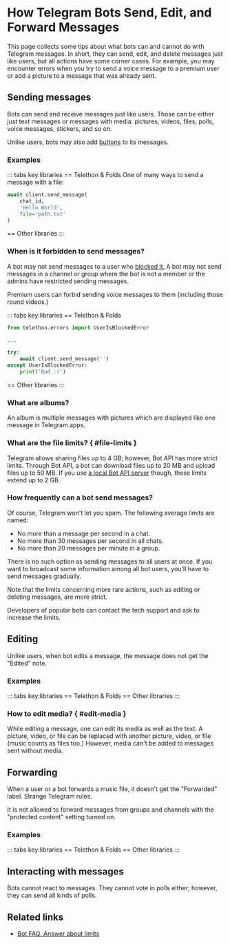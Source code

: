 # How Telegram Bots Send, Edit, and Forward Messages

This page collects some tips about what bots can and cannot do with Telegram messages.
In short, they can send, edit, and delete messages just like users, but all actions have some corner cases. 
For example, you may encounter errors when you try to send a voice message to a premium user or add a picture 
to a message that was already sent.

## Sending messages

Bots can send and receive messages just like users. Those can be either just text messages or messages with media: 
pictures, videos, files, polls, voice messages, stickers, and so on.

Unlike users, bots may also add [buttons](../messages/buttons) to its messages.

### Examples

::: tabs key:libraries
== Telethon & Folds
One of many ways to send a message with a file:

```python
await client.send_message(
    chat_id,
    'Hello World', 
    file='path.txt'
)
```
== Other libraries
<HelpNeeded/>
:::

### When is it forbidden to send messages?

A bot may not send messages to a user who [blocked it.](../chats/pm#block)
A bot may not send messages in a channel or group where the bot is not a member or the admins have restricted sending messages.

Premium users can forbid sending voice messages to them (including those round videos.)

::: tabs key:libraries
== Telethon & Folds
```python
from telethon.errors import UserIsBlockedError

...

try:
    await client.send_message('')
except UserIsBlockedError:
    print('Bad :(')    
```
== Other libraries
<HelpNeeded/>
:::

### What are albums?

An album is multiple messages with pictures which are displayed like one message in Telegram apps.

### What are the file limits? { #file-limits }

Telegram allows sharing files up to 4 GB; however, Bot API has more strict limits. Through Bot API, a bot can download 
files up to 20 MB and upload files up to 50 MB. If you use [a local Bot API server](../appendix/api-comparison) though, these limits extend up 
to 2 GB.

### How frequently can a bot send messages?

Of course, Telegram won't let you spam. The following average limits are named:

- No more than a message per second in a chat.
- No more than 30 messages per second in all chats.
- No more than 20 messages per minute in a group.

There is no such option as sending messages to all users at once. If you want to broadcast some information among all 
bot users, you'll have to send messages gradually.

Note that the limits concerning more rare actions, such as editing or deleting messages, are more strict.

Developers of popular bots can contact the tech support and ask to increase the limits.

## Editing

Unlike users, when bot edits a message, the message does not get the "Edited" note.

### Examples

::: tabs key:libraries
== Telethon & Folds
== Other libraries
<HelpNeeded/>
:::

### How to edit media? { #edit-media }

While editing a message, one can edit its media as well as the text.
A picture, video, or file can be replaced with another picture, video, or file (music counts as files too.)
However, media can't be added to messages sent without media.

## Forwarding

When a user or a bot forwards a music file, it doesn't get the "Forwarded" label. Strange Telegram rules.

[//]: # (todo :shrug:)

It is not allowed to forward messages from groups and channels with the "protected content" setting turned on.

### Examples

::: tabs key:libraries
== Telethon & Folds
== Other libraries
<HelpNeeded/>
:::

## Interacting with messages

Bots cannot react to messages. They cannot vote in polls either; however, they can send all kinds of polls.

## Related links

- [Bot FAQ. Answer about limits](https://core.telegram.org/bots/faq#my-bot-is-hitting-limits-how-do-i-avoid-this)
